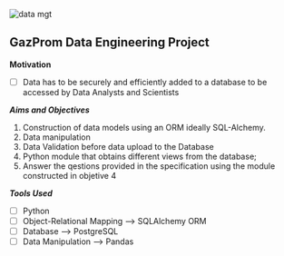 ![data mgt](https://user-images.githubusercontent.com/58377262/122801061-94142e80-d2bb-11eb-9199-73727a2c2c7a.jpeg)
## **GazProm Data Engineering Project**


**Motivation**
- [ ] Data has to be securely and efficiently added to a database to be accessed by Data Analysts and Scientists 




***Aims and Objectives***
 1. Construction of  data models using an ORM ideally SQL-Alchemy.
 2. Data  manipulation 
 3. Data Validation  before data upload to the Database
 4. Python module that obtains different views from the database;
 5. Answer the qestions provided in the specification using the module constructed in objetive 4 




***Tools Used***
 - [ ] Python
 - [ ] Object-Relational Mapping    -->    SQLAlchemy ORM
 - [ ] Database     -->    PostgreSQL
 - [ ] Data Manipulation      -->    Pandas
